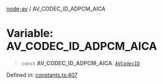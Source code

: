 [node-av](../globals.md) / AV\_CODEC\_ID\_ADPCM\_AICA

# Variable: AV\_CODEC\_ID\_ADPCM\_AICA

> `const` **AV\_CODEC\_ID\_ADPCM\_AICA**: [`AVCodecID`](../type-aliases/AVCodecID.md)

Defined in: [constants.ts:407](https://github.com/seydx/av/blob/f8631fc881b394300b1479f511d55cf1c370a87f/src/constants/constants.ts#L407)
